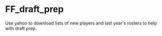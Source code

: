 # FF_draft_prep
Use yahoo to download lists of new players and last year's rosters to help with draft prep.
